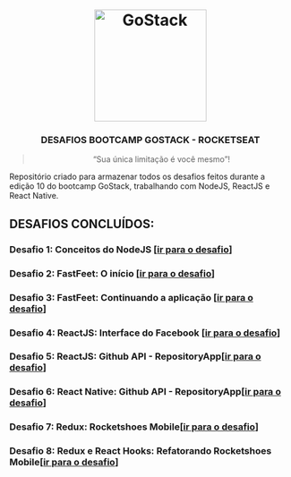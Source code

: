 <h1 align="center">
    <img alt="GoStack" src="https://rocketseat-cdn.s3-sa-east-1.amazonaws.com/bootcamp-header.png" width="200px" />
</h1>

<h3 align="center">
  DESAFIOS BOOTCAMP GOSTACK - ROCKETSEAT
</h3>

<blockquote align="center">“Sua única limitação é você mesmo”!</blockquote>

Repositório criado para armazenar todos os desafios feitos durante a edição 10 do bootcamp GoStack, trabalhando com NodeJS, ReactJS e React Native.

## DESAFIOS CONCLUÍDOS:

### Desafio 1: Conceitos do NodeJS [[ir para o desafio](https://github.com/riltonfranzonee/gostack-desafios/tree/master/desafio-1)]

### Desafio 2: FastFeet: O início [[ir para o desafio](https://github.com/riltonfranzonee/gostack-desafios/tree/master/desafio-2)]

### Desafio 3: FastFeet: Continuando a aplicação [[ir para o desafio](https://github.com/riltonfranzonee/gostack-desafios/tree/master/desafio-3)]


### Desafio 4: ReactJS: Interface do Facebook [[ir para o desafio](https://github.com/riltonfranzonee/gostack-desafios/tree/master/desafio-4)]

### Desafio 5: ReactJS: Github API - RepositoryApp[[ir para o desafio](https://github.com/riltonfranzonee/gostack-desafios/tree/master/desafio-5)]

### Desafio 6: React Native: Github API - RepositoryApp[[ir para o desafio](https://github.com/riltonfranzonee/gostack-desafios/tree/master/desafio-6)]

### Desafio 7: Redux: Rocketshoes Mobile[[ir para o desafio](https://github.com/riltonfranzonee/rocketshoesmobile)]

### Desafio 8: Redux e React Hooks: Refatorando Rocketshoes Mobile[[ir para o desafio](https://github.com/riltonfranzonee/rocketshoesmobile)]








